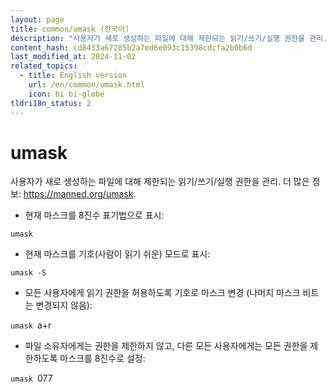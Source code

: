 ```yaml
---
layout: page
title: common/umask (한국어)
description: "사용자가 새로 생성하는 파일에 대해 제한되는 읽기/쓰기/실행 권한을 관리."
content_hash: cd8433a67285b2a7ed6e093c15398cdcfa2b0b6d
last_modified_at: 2024-11-02
related_topics:
  - title: English version
    url: /en/common/umask.html
    icon: bi bi-globe
tldri18n_status: 2
---
```

# umask

사용자가 새로 생성하는 파일에 대해 제한되는 읽기/쓰기/실행 권한을 관리.
더 많은 정보: <https://manned.org/umask>.

- 현재 마스크를 8진수 표기법으로 표시:

`umask`

- 현재 마스크를 기호(사람이 읽기 쉬운) 모드로 표시:

`umask -S`

- 모든 사용자에게 읽기 권한을 허용하도록 기호로 마스크 변경 (나머지 마스크 비트는 변경되지 않음):

`umask `<span class="tldr-var badge badge-pill bg-dark-lm bg-white-dm text-white-lm text-dark-dm font-weight-bold">a+r</span>

- 파일 소유자에게는 권한을 제한하지 않고, 다른 모든 사용자에게는 모든 권한을 제한하도록 마스크를 8진수로 설정:

`umask `<span class="tldr-var badge badge-pill bg-dark-lm bg-white-dm text-white-lm text-dark-dm font-weight-bold">077</span>
